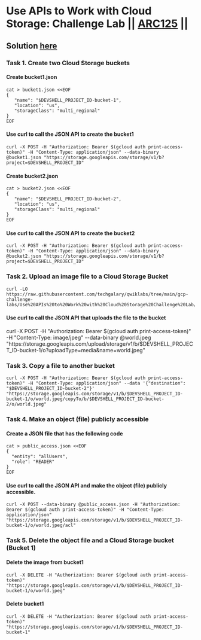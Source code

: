 # Use APIs to Work with Cloud Storage: Challenge Lab || [ARC125](https://www.cloudskillsboost.google/focuses/65991?parent=catalog) ||

## Solution [here]()

### Task 1. Create two Cloud Storage buckets ###
#### Create bucket1.json ####
```
cat > bucket1.json <<EOF
{  
   "name": "$DEVSHELL_PROJECT_ID-bucket-1",
   "location": "us",
   "storageClass": "multi_regional"
}
EOF
```
#### Use curl to call the JSON API to create the bucket1
```
curl -X POST -H "Authorization: Bearer $(gcloud auth print-access-token)" -H "Content-Type: application/json" --data-binary @bucket1.json "https://storage.googleapis.com/storage/v1/b?project=$DEVSHELL_PROJECT_ID"
```

#### Create bucket2.json
```
cat > bucket2.json <<EOF
{  
   "name": "$DEVSHELL_PROJECT_ID-bucket-2",
   "location": "us",
   "storageClass": "multi_regional"
}
EOF
```
#### Use curl to call the JSON API to create the bucket2
```
curl -X POST -H "Authorization: Bearer $(gcloud auth print-access-token)" -H "Content-Type: application/json" --data-binary @bucket2.json "https://storage.googleapis.com/storage/v1/b?project=$DEVSHELL_PROJECT_ID"
```
### Task 2. Upload an image file to a Cloud Storage Bucket ###
```
curl -LO https://raw.githubusercontent.com/techgalary/qwiklabs/tree/main/gcp-challenge-labs/Use%20APIs%20to%20Work%20with%20Cloud%20Storage%20Challenge%20Lab/world.jpeg
```

#### Use curl to call the JSON API that uploads the file to the bucket

curl -X POST -H "Authorization: Bearer $(gcloud auth print-access-token)" -H "Content-Type: image/jpeg" --data-binary @world.jpeg "https://storage.googleapis.com/upload/storage/v1/b/$DEVSHELL_PROJECT_ID-bucket-1/o?uploadType=media&name=world.jpeg"

### Task 3. Copy a file to another bucket
```
curl -X POST -H "Authorization: Bearer $(gcloud auth print-access-token)" -H "Content-Type: application/json" --data '{"destination": "$DEVSHELL_PROJECT_ID-bucket-2"}' "https://storage.googleapis.com/storage/v1/b/$DEVSHELL_PROJECT_ID-bucket-1/o/world.jpeg/copyTo/b/$DEVSHELL_PROJECT_ID-bucket-2/o/world.jpeg"
```
### Task 4. Make an object (file) publicly accessible
#### Create a JSON file that has the following code
```
cat > public_access.json <<EOF
{
  "entity": "allUsers",
  "role": "READER"
}
EOF

```
#### Use curl to call the JSON API and make the object (file) publicly accessible.
```
curl -X POST --data-binary @public_access.json -H "Authorization: Bearer $(gcloud auth print-access-token)" -H "Content-Type: application/json" "https://storage.googleapis.com/storage/v1/b/$DEVSHELL_PROJECT_ID-bucket-1/o/world.jpeg/acl"
```
### Task 5. Delete the object file and a Cloud Storage bucket (Bucket 1)
#### Delete the image from bucket1
```
curl -X DELETE -H "Authorization: Bearer $(gcloud auth print-access-token)" "https://storage.googleapis.com/storage/v1/b/$DEVSHELL_PROJECT_ID-bucket-1/o/world.jpeg"
```
#### Delete bucket1
```
curl -X DELETE -H "Authorization: Bearer $(gcloud auth print-access-token)" "https://storage.googleapis.com/storage/v1/b/$DEVSHELL_PROJECT_ID-bucket-1"
```
